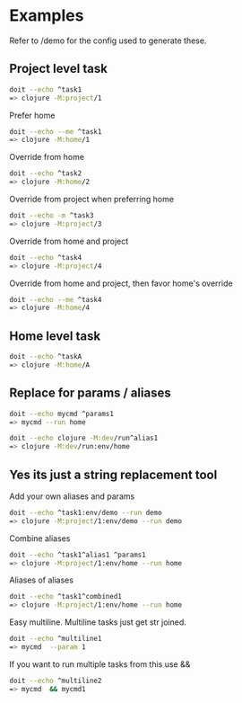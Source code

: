 # Examples

Refer to /demo for the config used to generate these.

## Project level task

```sh
doit --echo ^task1
=> clojure -M:project/1
```

Prefer home

```sh
doit --echo --me ^task1
=> clojure -M:home/1
```

Override from home

```sh
doit --echo ^task2
=> clojure -M:home/2
```

Override from project when preferring home

```sh
doit --echo -m ^task3
=> clojure -M:project/3
```

Override from home and project

```sh
doit --echo ^task4
=> clojure -M:project/4
```

Override from home and project, then favor home's override

```sh
doit --echo --me ^task4
=> clojure -M:home/4
```

## Home level task

```sh
doit --echo ^taskA
=> clojure -M:home/A
```

## Replace for params / aliases

```sh
doit --echo mycmd ^params1
=> mycmd --run home
```

```sh
doit --echo clojure -M:dev/run^alias1
=> clojure -M:dev/run:env/home
```

## Yes its just a string replacement tool

Add your own aliases and params

```sh
doit --echo ^task1:env/demo --run demo
=> clojure -M:project/1:env/demo --run demo
```

Combine aliases

```sh
doit --echo ^task1^alias1 ^params1
=> clojure -M:project/1:env/home --run home
```

Aliases of aliases

```sh
doit --echo ^task1^combined1
=> clojure -M:project/1:env/home --run home
```

Easy multiline.  Multiline tasks just get str joined.

```sh
doit --echo ^multiline1
=> mycmd  --param 1
```

If you want to run multiple tasks from this use &&

```sh
doit --echo ^multiline2
=> mycmd  && mycmd1
```
